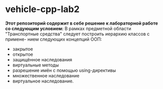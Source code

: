 ﻿# vehicle-cpp-lab2

**Этот репозиторий содержит в себе решение к лабораторной работе  со следующим условием:**
В рамках  предметной области "Транспортные средства" следует построить иерархию классов с примене-
нием следующих концепций ООП:
- закрытое
- открытое
- защищённое наследования
- виртуальные методы
- разрешение имён с помощью using-директивы
- множественное наследование
- виртуальное наследование.
